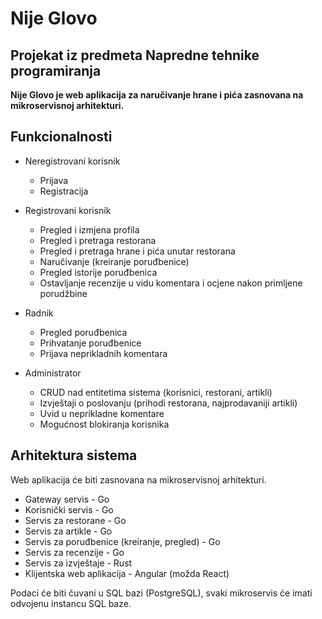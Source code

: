 # Nije Glovo
## Projekat iz predmeta Napredne tehnike programiranja
**Nije Glovo je web aplikacija za naručivanje hrane i pića zasnovana na mikroservisnoj arhitekturi.**

## Funkcionalnosti
- Neregistrovani korisnik

  - Prijava
  - Registracija
  
- Registrovani korisnik
  
  - Pregled i izmjena profila
  - Pregled i pretraga restorana
  - Pregled i pretraga hrane i pića unutar restorana
  - Naručivanje (kreiranje poruđbenice)
  - Pregled istorije poruđbenica
  - Ostavljanje recenzije u vidu komentara i ocjene nakon primljene porudžbine
  
- Radnik

  - Pregled poruđbenica
  - Prihvatanje poruđbenice
  - Prijava neprikladnih komentara
  
- Administrator
  
  - CRUD nad entitetima sistema (korisnici, restorani, artikli)
  - Izvještaji o poslovanju (prihodi restorana, najprodavaniji artikli)
  - Uvid u neprikladne komentare
  - Mogućnost blokiranja korisnika
  
## Arhitektura sistema
Web aplikacija će biti zasnovana na mikroservisnoj arhitekturi.

- Gateway servis - Go
- Korisnički servis - Go
- Servis za restorane - Go
- Servis za artikle - Go
- Servis za poruđbenice (kreiranje, pregled) - Go
- Servis za recenzije - Go
- Servis za izvještaje - Rust
- Klijentska web aplikacija - Angular (možda React)

Podaci će biti čuvani u SQL bazi (PostgreSQL), svaki mikroservis će imati odvojenu instancu SQL baze. <br />

